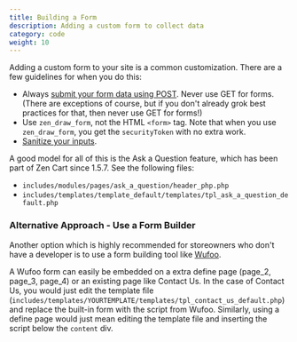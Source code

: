 ```yaml
---
title: Building a Form 
description: Adding a custom form to collect data
category: code
weight: 10
---
```


Adding a custom form to your site is a common customization.  There are a few guidelines for when you do this: 

- Always [submit your form data using POST](/dev/plugins/upgrading_to_1.5/#rewriting-addon-admin-pages-to-use-form-posts-instead-of-gets). Never use GET for forms. (There are exceptions of course, but if you don't already grok best practices for that, then never use GET for forms!)
- Use `zen_draw_form`, not the HTML `<form>` tag.  Note that when you use `zen_draw_form`, you get the `securityToken` with no extra work. 
- [Sanitize your inputs](/dev/code/database_querying/).

A good model for all of this is the Ask a Question feature, which has been part of Zen Cart since 1.5.7.  See the following files: 

- `includes/modules/pages/ask_a_question/header_php.php`
- `includes/templates/template_default/templates/tpl_ask_a_question_default.php`

### Alternative Approach - Use a Form Builder 

Another option which is highly recommended for storeowners who don't have a developer is to use a form building tool like [Wufoo](https://www.wufoo.com/). 

A Wufoo form can easily be embedded on a extra define page (page_2, page_3, page_4) or an existing page like Contact Us.  In the case of Contact Us, you would just edit the template file (`includes/templates/YOURTEMPLATE/templates/tpl_contact_us_default.php`) and replace the built-in form with the script from Wufoo.  Similarly, using a define page would just mean editing the template file and inserting the script below the `content` div. 

 
